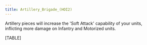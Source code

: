 ```yaml
---
title: Artillery_Brigade_(HOI2)
---
```

Artillery pieces will increase the 'Soft Attack' capability of your
units, inflicting more damage on Infantry and Motorized units.

[TABLE]
